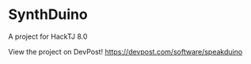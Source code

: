 # SynthDuino
A project for HackTJ 8.0

View the project on DevPost! https://devpost.com/software/speakduino
